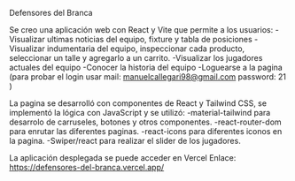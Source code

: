 Defensores del Branca

Se creo una aplicación web con React y Vite que permite a los usuarios:
-Visualizar ultimas noticias del equipo, fixture y tabla de posiciones
-Visualizar indumentaria del equipo, inspeccionar cada producto, seleccionar un talle y agregarlo a un carrito.
-Visualizar los jugadores actuales del equipo
-Conocer la historia del equipo
-Loguearse a la pagina (para probar el login usar mail: manuelcallegari98@gmail.com  password: 21 )

La pagina se desarrolló con componentes de React y Tailwind CSS, se implementó la lógica con JavaScript y se utilizó:
-material-tailwind para desarrolo de carruseles, botones y otros componentes.
-react-router-dom para enrutar las diferentes paginas.
-react-icons para diferentes iconos en la pagina.
-Swiper/react para realizar el slider de los jugadores.

La aplicación desplegada se puede acceder en Vercel
Enlace: https://defensores-del-branca.vercel.app/

